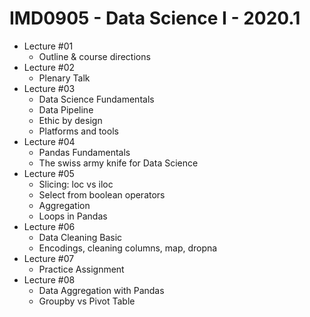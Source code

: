 # IMD0905 - Data Science I - 2020.1

- Lecture #01 
	- Outline & course directions
- Lecture #02
	- Plenary Talk
- Lecture #03
	- Data Science Fundamentals
	- Data Pipeline
	- Ethic by design
	- Platforms and tools
- Lecture #04
	- Pandas Fundamentals
	- The swiss army knife for Data Science
- Lecture #05
	- Slicing: loc vs iloc
	- Select from boolean operators
	- Aggregation 
	- Loops in Pandas
- Lecture #06
	- Data Cleaning Basic
	- Encodings, cleaning columns, map, dropna
- Lecture #07
	- Practice Assignment
- Lecture #08
	- Data Aggregation with Pandas
	- Groupby vs Pivot Table

